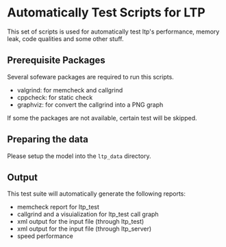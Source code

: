 Automatically Test Scripts for LTP
==================================
This set of scripts is used for automatically test ltp's performance,
memory leak, code qualities and some other stuff.

## Prerequisite Packages

Several sofeware packages are required to run this scripts.

- valgrind: for memcheck and callgrind
- cppcheck: for static check
- graphviz: for convert the callgrind into a PNG graph

If some the packages are not available, certain test will be skipped.

## Preparing the data

Please setup the model into the `ltp_data` directory.

## Output

This test suite will automatically generate the following reports:
- memcheck report for ltp_test
- callgrind and a visuialization for ltp_test call graph
- xml output for the input file (through ltp_test)
- xml output for the input file (through ltp_server)
- speed performance
